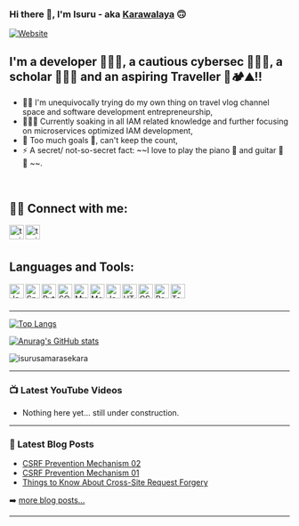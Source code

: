 ### Hi there 🙌, I'm Isuru - aka [Karawalaya][website] 🙃

[![Website](https://img.shields.io/website?label=tasiee.com&style=for-the-badge&url=https%3A%2F%2Ftasiee.com)](https://www.tasiee.com/)

## I'm a developer 🧑🏻‍💻, a cautious cybersec 🕵🏻‍♂️, a scholar 👨🏻‍🎓 and an aspiring Traveller 🧳🏕⛰!!

- 🏂🏻  I'm unequivocally trying do my own thing on travel vlog channel space and software development entrepreneurship,
- 🧑🏻‍💻  Currently soaking in all IAM related knowledge and further focusing on microservices optimized IAM development,
- 🥅  Too much goals 🎯, can't keep the count,
- ⚡  A secret/ not-so-secret fact: ~~I love to play the piano 🎹 and guitar 🎸 🎼 ~~.

<br />

## 🤙🏼 Connect with me:
[<img align="left" alt="tasiee.com" width="26px" src="https://img.icons8.com/external-justicon-lineal-color-justicon/64/000000/external-coding-responsive-web-design-justicon-lineal-color-justicon-3.png" />][website]
[<img align="left" alt="tasiee.com" width="26px" src="https://img.icons8.com/dusk/48/000000/linkedin.png" />][linkedin]

<br /> <br />

## Languages and Tools:
<img align="left" alt="Java" width="26px" src="https://img.icons8.com/dusk/64/000000/java-coffee-cup-logo.png" />
<img align="left" alt="Spring" width="26px" src="https://img.icons8.com/color/48/000000/spring-logo.png" />
<img align="left" alt="Python" width="26px" src="https://img.icons8.com/dusk/64/000000/python.png" />
<img align="left" alt="SQL" width="26px" src="https://img.icons8.com/external-wanicon-two-tone-wanicon/64/000000/external-sql-server-big-data-wanicon-two-tone-wanicon.png" />
<img align="left" alt="MySql" width="26px" src="https://img.icons8.com/color/48/000000/mysql-logo.png" />
<img align="left" alt="MongoDB" width="26px" src="https://img.icons8.com/color/48/000000/mongodb.png" />
<img align="left" alt="JavaScript" width="26px" src="https://img.icons8.com/dusk/64/000000/javascript-logo.png" />
<img align="left" alt="HTML" width="26px" src="https://img.icons8.com/color/48/000000/html-5--v1.png" />
<img align="left" alt="CSS" width="26px" src="https://img.icons8.com/dusk/64/000000/css3.png" />
<img align="left" alt="Raspberry Pi" width="26px" src="https://img.icons8.com/color/48/000000/raspberry-pi.png" />
<img align="left" alt="Tensorflow" width="26px" src="https://img.icons8.com/color/48/000000/tensorflow.png" />

<br /><br/>

---
[![Top Langs](https://github-readme-stats.vercel.app/api/top-langs/?username=isurusamarasekara&layout=compact&theme=tokyonight)](https://github.com/anuraghazra/github-readme-stats)

[![Anurag's GitHub stats](https://github-readme-stats.vercel.app/api?username=isurusamarasekara&count_private=true&show_icons=true&theme=tokyonight)](https://github.com/anuraghazra/github-readme-stats)

<img src="https://github-readme-streak-stats.herokuapp.com/?user=isurusamarasekara&theme=algolia" alt="isurusamarasekara"/>

<br />

---

### 📺 Latest YouTube Videos

<!-- YOUTUBE:START -->
- Nothing here yet... still under construction.
<!-- YOUTUBE:END -->

---

### 📕 Latest Blog Posts

<!-- BLOG-POST-LIST:START -->
- [CSRF Prevention Mechanism 02](https://isurusamarasekara.medium.com/csrf-prevention-mechanism-02-1be3020008d0)
- [CSRF Prevention Mechanism 01](https://isurusamarasekara.medium.com/csrf-prevention-mechanism-01-fec9ab0e74b0)
- [Things to Know About Cross-Site Request Forgery](https://isurusamarasekara.medium.com/things-to-know-about-cross-site-request-forgery-fe043ad05c2f)
<!-- BLOG-POST-LIST:END -->

➡️  [more blog posts...](https://isurusamarasekara.medium.com/)

---

[website]: https://www.tasiee.com
[linkedin]: https://lk.linkedin.com/in/isurudananjayasamarasekara
